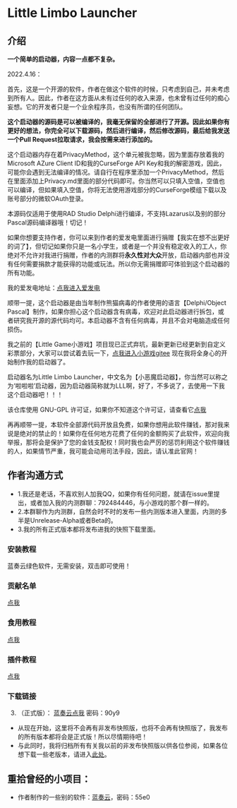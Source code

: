 # Little Limbo Launcher

## 介绍

  **一个简单的启动器，内容一点都不复杂。**

2022.4.16：

首先，这是一个开源的软件，作者在做这个软件的时候，只考虑到自己，并未考虑到所有人。因此，作者在这方面从未有过任何的收入来源，也未曾有过任何的痴心妄想。它的开发者只是一个业余程序员，也没有所谓的任何团队。

**这个启动器的源码是可以被编译的，我毫无保留的全部进行了开源。因此如果你有更好的想法，你完全可以下载源码，然后进行编译，然后修改源码，最后给我发送一个Pull Request拉取请求，我会按需来进行添加的。**

这个启动器内存在着PrivacyMethod，这个单元被我忽略，因为里面存放着我的Microsoft AZure Client ID和我的CurseForge API Key和我的解密游戏，因此，可能你会遇到无法编译的情况。请自行在程序里添加一个PrivacyMethod，然后在里面添加上Privacy.md里面的部分代码即可。你当然可以只填入空值，空值也可以编译，但如果填入空值，你将无法使用游戏部分的CurseForge模组下载以及账号部分的微软OAuth登录。

本源码仅适用于使用RAD Studio Delphi进行编译，不支持Lazarus以及别的部分Pascal源码编译器哦！切记！

如果你想要支持作者，你可以来到作者的爱发电里面进行捐赠【我实在想不出更好的词了】，但切记如果你只是一名小学生，或者是一个并没有稳定收入的工人，你绝对不允许对我进行捐赠，作者的内测群将**永久性对大众**开放，启动器内部也并没有任何需要捐款才能获得的功能或玩法。所以你无需捐赠即可体验到这个启动器的所有功能。

我的爱发电地址：[点我进入爱发电](https://afdian.net/@Rechalow)

顺带一提，这个启动器是由当年制作熊猫病毒的作者使用的语言【Delphi/Object Pascal】制作，如果你担心这个启动器含有病毒，欢迎对此启动器进行拆包，或者研究我开源的源代码均可。本启动器不含有任何病毒，并且不会对电脑造成任何损伤。

我之前的【Little Game小游戏】项目现已正式弃坑，最新更新已经更新到自定义彩票部分，大家可以尝试着去玩一下，[点我进入小游戏gitee](https://gitee.com/rechalow/games) 现在我将全身心的开始制作我的启动器了。

启动器名为Little Limbo Launcher，中文名为【小恶魔启动器】，你当然可以称之为‘啦啦啦’启动器，因为启动器简称就为LLL啊，好了，不多说了，去使用一下我这个启动器吧！！！

该仓库使用 GNU-GPL 许可证，如果你不知道这个许可证，请查看它[点我](https://choosealicense.com/licenses/lgpl-2.1/)

再再顺带一提，本软件全部源代码开放且免费，如果你想用此软件赚钱，那对我来说是绝对的禁止的！如果你在任何地方花费了任何的金额购买了此软件，欢迎向我举报，那将会是保护了您的金钱支配权！同时我也会严厉的惩罚利用这个软件赚钱的人，如果情节严重，我可能会动用司法手段，因此，请认准此官网！

## 作者沟通方式

- 1.我还是老话，不喜欢别人加我QQ，如果你有任何问题，就请在issue里提出，或者加入我的内测群聊：792484446，与小游戏的那个群一样的。
- 2.本群聊作为内测群，自然会时不时的发布一些内测版本进入里面，内测的多半是Unrelease-Alpha或者Beta的。
- 3.我的所有正式版本都将发布进我的快照下载里面。

### 安装教程

蓝奏云绿色软件，无需安装，双击即可使用！

### 贡献名单

[点我](./CONTRIBUTING.md)

### 食用教程

[点我](./credits/Document.md)

### 插件教程

[点我](./credits/Plugins.md)

### 下载链接

3. （正式版）： [蓝奏云点我](https://wwdy.lanzouj.com/b023j206d) 密码：90y9

- 从现在开始，这里将不会再有非发布快照版，也将不会再有快照版了，我发布的所有版本都将会是正式版！所以尽情期待吧！
- 与此同时，我将归档所有有关我以前的非发布快照版以供各位参阅，如果各位想下载一些老版本，请进入[此处](./ARCHIVE.md)。

## 重拾曾经的小项目：

- 作者制作的一些别的软件：[蓝奏云](https://wwdy.lanzouf.com/b020gwwra)，密码：55e0